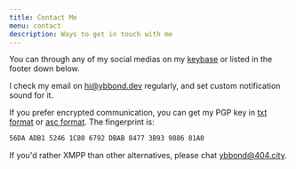 ```yaml
---
title: Contact Me
menu: contact
description: Ways to get in touch with me
---
```


You can through any of my social medias on my [keybase](https://keybase.io/ybbond) or listed in the footer down below.

I check my email on hi@ybbond.dev regularly, and set custom notification sound for it.

If you prefer encrypted communication, you can get my PGP key in [txt format](/ybbond-public.txt) or [asc format](/ybbond-public.asc). The fingerprint is:
```html
56DA ADB1 5246 1C80 6792 DBAB 8477 3B93 9886 81A0
```

If you'd rather XMPP than other alternatives, please chat [ybbond@404.city](xmpp:ybbond@404.city).